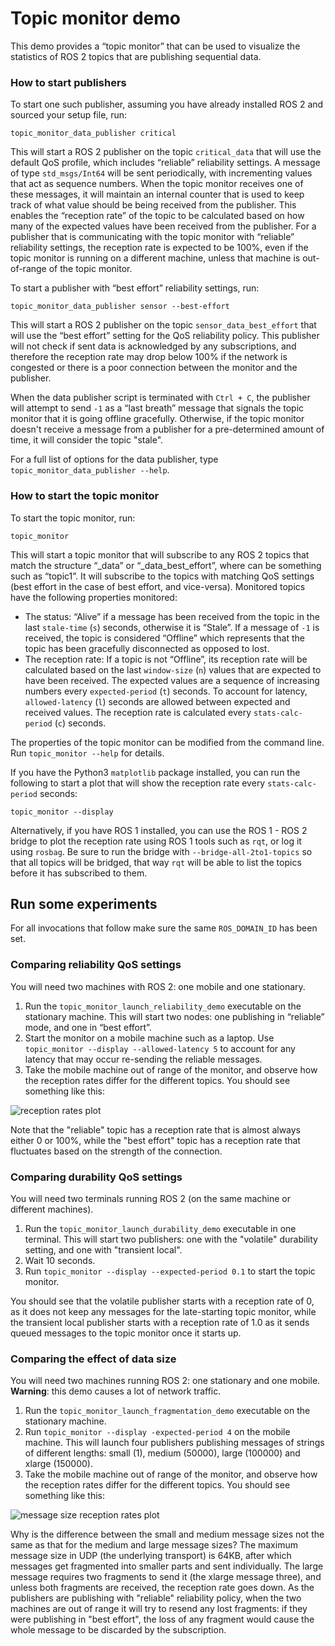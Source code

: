 # Topic monitor demo

This demo provides a “topic monitor” that can be used to visualize the statistics of ROS 2 topics that are publishing sequential data.

### How to start publishers

To start one such publisher, assuming you have already installed ROS 2 and sourced your setup file, run:
```
topic_monitor_data_publisher critical
```
This will start a ROS 2 publisher on the topic `critical_data` that will use the default QoS profile, which includes “reliable” reliability settings. A message of type `std_msgs/Int64` will be sent periodically, with incrementing values that act as sequence numbers. When the topic monitor receives one of these messages, it will maintain an internal counter that is used to keep track of what value should be being received from the publisher. This enables the “reception rate” of the topic to be calculated based on how many of the expected values have been received from the publisher. For a publisher that is communicating with the topic monitor with “reliable” reliability settings, the reception rate is expected to be 100%, even if the topic monitor is running on a different machine, unless that machine is out-of-range of the topic monitor.

To start a publisher with “best effort” reliability settings, run:
```
topic_monitor_data_publisher sensor --best-effort
```
This will start a ROS 2 publisher on the topic `sensor_data_best_effort` that will use the “best effort” setting for the QoS reliability policy. This publisher will not check if sent data is acknowledged by any subscriptions, and therefore the reception rate may drop below 100% if the network is congested or there is a poor connection between the monitor and the publisher.

When the data publisher script is terminated with `Ctrl + C`, the publisher will attempt to send `-1` as a “last breath” message that signals the topic monitor that it is going offline gracefully. Otherwise, if the topic monitor doesn't receive a message from a publisher for a pre-determined amount of time, it will consider the topic "stale".

For a full list of options for the data publisher, type `topic_monitor_data_publisher --help`.

### How to start the topic monitor

To start the topic monitor, run:
```
topic_monitor
```

This will start a topic monitor that will subscribe to any ROS 2 topics that match the structure “<name>_data” or “<name>_data_best_effort”, where <name> can be something such as “topic1”. It will subscribe to the topics with matching QoS settings (best effort in the case of best effort, and vice-versa).
Monitored topics have the following properties monitored:
- The status: “Alive” if a message has been received from the topic in the last `stale-time` (`s`) seconds, otherwise it is “Stale”. If a message of `-1` is received, the topic is considered “Offline” which represents that the topic has been gracefully disconnected as opposed to lost.
- The reception rate: If a topic is not “Offline”, its reception rate will be calculated based on the last `window-size` (`n`) values that are expected to have been received. The expected values are a sequence of increasing numbers every `expected-period` (`t`) seconds. To account for latency, `allowed-latency` (`l`) seconds are allowed between expected and received values. The reception rate is calculated every `stats-calc-period` (`c`) seconds.

The properties of the topic monitor can be modified from the command line. Run `topic_monitor --help` for details.


If you have the Python3 `matplotlib` package installed, you can run the following to start a plot that will show the reception rate every `stats-calc-period` seconds:
```
topic_monitor --display
```
Alternatively, if you have ROS 1 installed, you can use the ROS 1 - ROS 2 bridge to plot the reception rate using ROS 1 tools such as `rqt`, or log it using `rosbag`. Be sure to run the bridge with `--bridge-all-2to1-topics` so that all topics will be bridged, that way `rqt` will be able to list the topics before it has subscribed to them.


## Run some experiments
For all invocations that follow make sure the same `ROS_DOMAIN_ID` has been set.

### Comparing reliability QoS settings
You will need two machines with ROS 2: one mobile and one stationary.

1. Run the `topic_monitor_launch_reliability_demo` executable on the stationary machine. This will start two nodes: one publishing in “reliable” mode, and one in “best effort”.
1. Start the monitor on a mobile machine such as a laptop. Use `topic_monitor --display --allowed-latency 5` to account for any latency that may occur re-sending the reliable messages.
1. Take the mobile machine out of range of the monitor, and observe how the reception rates differ for the different topics.
You should see something like this:

![reception rates plot](https://github.com/ros2/demos/raw/multi_robot_monitor/topic_monitor/doc/reliability_comparison.png "Sample plot of reception rates")

Note that the "reliable" topic has a reception rate that is almost always either 0 or 100%, while the "best effort" topic has a reception rate that fluctuates based on the strength of the connection.

### Comparing durability QoS settings
You will need two terminals running ROS 2 (on the same machine or different machines).

1. Run the `topic_monitor_launch_durability_demo` executable in one terminal. This will start two publishers: one with the "volatile" durability setting, and one with "transient local".
1. Wait 10 seconds.
1. Run `topic_monitor --display --expected-period 0.1` to start the topic monitor.

You should see that the volatile publisher starts with a reception rate of 0, as it does not keep any messages for the late-starting topic monitor, while the transient local publisher starts with a reception rate of 1.0 as it sends queued messages to the topic monitor once it starts up.

### Comparing the effect of data size
You will need two machines running ROS 2: one stationary and one mobile.
**Warning**: this demo causes a lot of network traffic.

1. Run the `topic_monitor_launch_fragmentation_demo` executable on the stationary machine.
1. Run `topic_monitor --display -expected-period 4` on the mobile machine. This will launch four publishers publishing messages of strings of different lengths: small (1), medium (50000), large (100000) and xlarge (150000).
1. Take the mobile machine out of range of the monitor, and observe how the reception rates differ for the different topics.
You should see something like this:

![message size reception rates plot](https://github.com/ros2/demos/raw/multi_robot_monitor/topic_monitor/doc/message_size_comparison.png "Sample plot of reception rates when comparing message size")

Why is the difference between the small and medium message sizes not the same as that for the medium and large message sizes? The maximum message size in UDP (the underlying transport) is 64KB, after which messages get fragmented into smaller parts and sent individually. The large message requires two fragments to send it (the xlarge message three), and unless both fragments are received, the reception rate goes down. As the publishers are publishing with "reliable" reliability policy, when the two machines are out of range it will try to resend any lost fragments: if they were publishing in "best effort", the loss of any fragment would cause the whole message to be discarded by the subscription.

